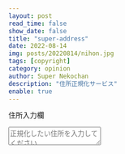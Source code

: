 ```yaml
---
layout: post
read_time: false
show_date: false
title: "super-address"
date: 2022-08-14
img: posts/20220814/nihon.jpg
tags: [copyright]
category: opinion
author: Super Nekochan
description: "住所正規化サービス"
enable: true
---
```

住所入力欄
<textarea class="input_address" placeholder="正規化したい住所を入力してください" ></textarea>





<!--
<tweet>tweetタグのテスト</tweet> 
testページ [test](https://www.rollingstone.com/music/music-features/nirvana-kurt-cobain-ai-song-1146444/) 

 End flex-container 
動画コンテンツだおら

<iframe width="560" height="315" src="https://www.youtube.com/watch?v=R4Fpr7wzkvY" title="YouTube video player" frameborder="0" allow="accelerometer; autoplay; clipboard-write; encrypted-media; gyroscope; picture-in-picture" allowfullscreen></iframe>
-->
